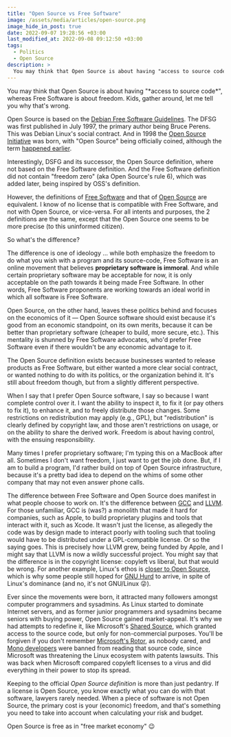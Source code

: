 ```yaml
---
title: "Open Source vs Free Software"
image: /assets/media/articles/open-source.png
image_hide_in_post: true
date: 2022-09-07 19:28:56 +03:00
last_modified_at: 2022-09-08 09:12:50 +03:00
tags:
  - Politics
  - Open Source
description: >
  You may think that Open Source is about having "access to source code", whereas Free Software is about freedom. Kids, gather around, let me tell you why that's wrong.
---
```


<p class="intro" markdown=1>
You may think that Open Source is about having "*access to source code*", whereas Free Software is about freedom. Kids, gather around, let me tell you why that's wrong.
</p>

Open Source is based on the [Debian Free Software Guidelines](https://en.wikipedia.org/wiki/Debian_Free_Software_Guidelines). The DFSG was first published in July 1997, the primary author being Bruce Perens. This was Debian Linux's social contract. And in 1998 the [Open Source Initiative](https://en.wikipedia.org/wiki/Open_Source_Initiative) was born, with "Open Source" being officially coined, although the term [happened earlier](https://en.wikipedia.org/wiki/The_Cathedral_and_the_Bazaar).

Interestingly, DSFG and its successor, the Open Source definition, where not based on the Free Software definition. And the Free Software definition did not contain "freedom zero" (aka Open Source's rule 6), which was added later, being inspired by OSS's definition.

However, the definitions of [Free Software](https://www.gnu.org/philosophy/free-sw.en.html) and that of [Open Source](https://opensource.org/osd) are equivalent. I know of no license that is compatible with Free Software, and not with Open Source, or vice-versa. For all intents and purposes, the 2 definitions are the same, except that the Open Source one seems to be more precise (to this uninformed citizen).

So what's the difference?

The difference is one of ideology ... while both emphasize the freedom to do what you wish with a program and its source-code, Free Software is an online movement that believes **proprietary software is immoral**. And while certain proprietary software may be acceptable for now, it is only acceptable on the path towards it being made Free Software. In other words, Free Software proponents are working towards an ideal world in which all software is Free Software.

Open Source, on the other hand, leaves these politics behind and focuses on the economics of it — Open Source software should exist because it's good from an economic standpoint, on its own merits, because it can be better than proprietary software (cheaper to build, more secure, etc.). This mentality is shunned by Free Software advocates, who'd prefer Free Software even if there wouldn't be any economic advantage to it.

The Open Source definition exists because businesses wanted to release products as Free Software, but either wanted a more clear social contract, or wanted nothing to do with its politics, or the organization behind it. It's still about freedom though, but from a slightly different perspective.

When I say that I prefer Open Source software, I say so because I want complete control over it. I want the ability to inspect it, to fix it (or pay others to fix it), to enhance it, and to freely distribute those changes. Some restrictions on redistribution may apply (e.g., GPL), but "redistribution" is clearly defined by copyright law, and those aren't restrictions on usage, or on the ability to share the derived work. Freedom is about having control, with the ensuing responsibility.

Many times I prefer proprietary software; I'm typing this on a MacBook after all. Sometimes I don't want freedom, I just want to get the job done. But, if I am to build a program, I'd rather build on top of Open Source infrastructure, because it's a pretty bad idea to depend on the whims of some other company that may not even answer phone calls.

The difference between Free Software and Open Source does manifest in what people choose to work on. It's the difference between [GCC](https://en.wikipedia.org/wiki/GNU_Compiler_Collection) and [LLVM](https://en.wikipedia.org/wiki/LLVM). For those unfamiliar, GCC is (was?) a monolith that made it hard for companies, such as Apple, to build proprietary plugins and tools that interact with it, such as Xcode. It wasn't just the license, as allegedly the code was by design made to interact poorly with tooling such that tooling would have to be distributed under a GPL-compatible license. Or so the saying goes. This is precisely how LLVM grew, being funded by Apple, and I might say that LLVM is now a wildly successful project. You might say that the difference is in the copyright license: copyleft vs liberal, but that would be wrong. For another example, Linux's ethos is [closer to Open Source](https://www.theregister.com/2006/03/10/torvalds_gpl_drm/), which is why some people still hoped for [GNU Hurd](https://en.wikipedia.org/wiki/GNU_Hurd) to arrive, in spite of Linux's dominance (and no, it's not GNU/Linux 😜).

Ever since the movements were born, it attracted many followers amongst computer programmers and sysadmins. As Linux started to dominate Internet servers, and as former junior programmers and sysadmins became seniors with buying power, Open Source gained market-appeal. It's why we had attempts to redefine it, like Microsoft's [Shared Source](https://en.wikipedia.org/wiki/Shared_Source_Initiative), which granted access to the source code, but only for non-commercial purposes. You'll be forgiven if you don't remember [Microsoft's Rotor](https://en.wikipedia.org/wiki/Shared_Source_Common_Language_Infrastructure), as nobody cared, and [Mono developers](https://en.wikipedia.org/wiki/Mono_(software)) were banned from reading that source code, since Microsoft was threatening the Linux ecosystem with patents lawsuits. This was back when Microsoft compared copyleft licenses to a virus and did everything in their power to stop its spread.

Keeping to the official *Open Source definition* is more than just pedantry. If a license is Open Source, you know exactly what you can do with that software, lawyers rarely needed. When a piece of software is not Open Source, the primary cost is your (economic) freedom, and that's something you need to take into account when calculating your risk and budget.

Open Source is free as in "free market economy" 😉

